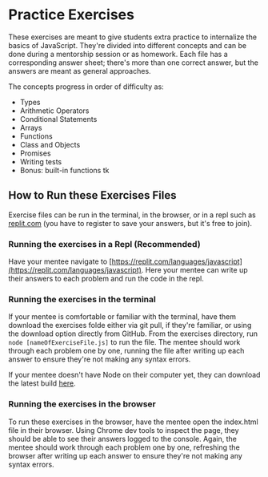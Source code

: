 # Practice Exercises

These exercises are meant to give students extra practice to internalize the basics of JavaScript. They're divided into different concepts and can be done during a mentorship session or as homework. Each file has a corresponding answer sheet; there's more than one correct answer, but the answers are meant as general approaches.

The concepts progress in order of difficulty as:
- Types
- Arithmetic Operators
- Conditional Statements
- Arrays
- Functions 
- Class and Objects
- Promises 
- Writing tests
- Bonus: built-in functions tk

## How to Run these Exercises Files

Exercise files can be run in the terminal, in the browser, or in a repl such as [replit.com](https://replit.com/) (you have to register to save your answers, but it's free to join). 

### Running the exercises in a Repl (Recommended)

Have your mentee navigate to [https://replit.com/languages/javascript](https://replit.com/languages/javascript). Here your mentee can write up their answers to each problem and run the code in the repl.

### Running the exercises in the terminal

If your mentee is comfortable or familiar with the terminal, have them download the exercises folde either via git pull, if they're familiar, or using the download option directly from GitHub. From the exercises directory, run `node [nameOfExerciseFile.js]` to run the file. The mentee should work through each problem one by one, running the file after writing up each answer to ensure they're not making any syntax errors.

If your mentee doesn't have Node on their computer yet, they can download the latest build [here](https://nodejs.org/en/download/).

### Running the exercises in the browser

To run these exercises in the browser, have the mentee open the index.html file in their browser. Using Chrome dev tools to inspect the page, they should be able to see their answers logged to the console. Again, the mentee should work through each problem one by one, refreshing the browser after writing up each answer to ensure they're not making any syntax errors.

